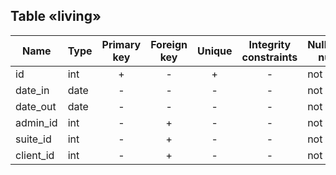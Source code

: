 ## Table «living»

| Name      | Type | Primary key | Foreign key | Unique | Integrity constraints | Null/not null |
| --------- | ---- | :---------: | :---------: | :----: | :-------------------: | ------------- |
| id        | int  |      +      |      -      |   +    |           -           | not null      |
| date_in   | date |      -      |      -      |   -    |           -           | not null      |
| date_out  | date |      -      |      -      |   -    |           -           | not null      |
| admin_id  | int  |      -      |      +      |   -    |           -           | not null      |
| suite_id  | int  |      -      |      +      |   -    |           -           | not null      |
| client_id | int  |      -      |      +      |   -    |           -           | not null      |

